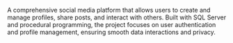 A comprehensive social media platform that allows users to create and manage profiles, share posts, and interact with others. 
Built with SQL Server and procedural programming, the project focuses on user authentication and profile management, ensuring smooth data interactions and privacy.

